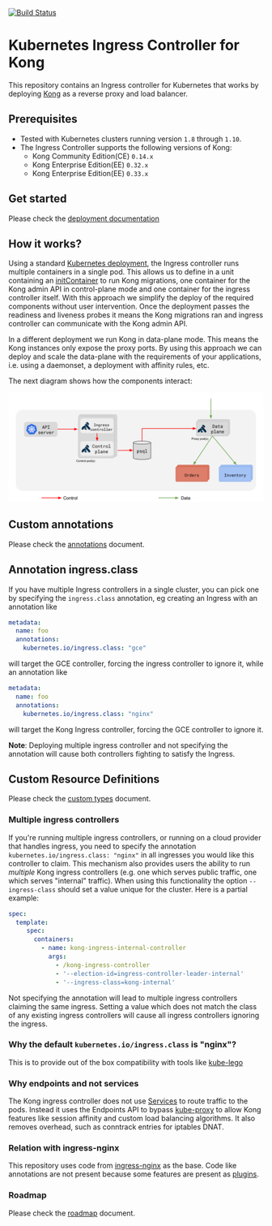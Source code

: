 [![Build Status](https://travis-ci.org/Kong/kubernetes-ingress-controller.svg?branch=master)](https://travis-ci.org/Kong/kubernetes-ingress-controller)

# Kubernetes Ingress Controller for Kong

This repository contains an Ingress controller for Kubernetes that works by deploying [Kong][0] as a reverse proxy and load balancer.

## Prerequisites

- Tested with Kubernetes clusters running version `1.8` through `1.10`.
- The Ingress Controller supports the following versions of Kong:
   - Kong Community Edition(CE) `0.14.x`
   - Kong Enterprise Edition(EE) `0.32.x`
   - Kong Enterprise Edition(EE) `0.33.x`

## Get started

Please check the [deployment documentation][1]

## How it works?

Using a standard [Kubernetes deployment][10], the Ingress controller runs multiple containers in a single pod. This allows us to define in a unit containing an [initContainer][11] to run Kong migrations, one container for the Kong admin API in control-plane mode and one container for the ingress controller itself. With this approach we simplify the deploy of the required components without user intervention.
Once the deployment passes the readiness and liveness probes it means the Kong migrations ran and ingress controller can communicate with the Kong admin API.

In a different deployment we run Kong in data-plane mode. This means the Kong instances only expose the proxy ports.
By using this approach we can deploy and scale the data-plane with the requirements of your applications, i.e. using a daemonset, a deployment with affinity rules, etc.

The next diagram shows how the components interact:

![kong components](docs/images/deployment.png "Kong Components")

## Custom annotations

Please check the [annotations][7] document.

## Annotation ingress.class

If you have multiple Ingress controllers in a single cluster, you can pick one by specifying the `ingress.class` annotation, eg creating an Ingress with an annotation like

```yaml
metadata:
  name: foo
  annotations:
    kubernetes.io/ingress.class: "gce"
```

will target the GCE controller, forcing the ingress controller to ignore it, while an annotation like

```yaml
metadata:
  name: foo
  annotations:
    kubernetes.io/ingress.class: "nginx"
```

will target the Kong Ingress controller, forcing the GCE controller to ignore it.

__Note__: Deploying multiple ingress controller and not specifying the annotation will cause both controllers fighting to satisfy the Ingress.

## Custom Resource Definitions

Please check the [custom types][8] document.

### Multiple ingress controllers

If you're running multiple ingress controllers, or running on a cloud provider that handles ingress, you need to specify the annotation `kubernetes.io/ingress.class: "nginx"` in all ingresses you would like this controller to claim. This mechanism also provides users the ability to run _multiple_ Kong ingress controllers (e.g. one which serves public traffic, one which serves "internal" traffic).
When using this functionality the option `--ingress-class` should set a value unique for the cluster. Here is a partial example:

```yaml
spec:
  template:
     spec:
       containers:
         - name: kong-ingress-internal-controller
           args:
             - /kong-ingress-controller
             - '--election-id=ingress-controller-leader-internal'
             - '--ingress-class=kong-internal'
```

Not specifying the annotation will lead to multiple ingress controllers claiming the same ingress.
Setting a value which does not match the class of any existing ingress controllers will cause all ingress controllers ignoring the ingress.

### Why the default `kubernetes.io/ingress.class` is "nginx"?

This is to provide out of the box compatibility with tools like [kube-lego][2]

### Why endpoints and not services

The Kong ingress controller does not use [Services][3] to route traffic to the pods. Instead it uses the Endpoints API to bypass [kube-proxy][4] to allow Kong features like session affinity and custom load balancing algorithms.
It also removes overhead, such as conntrack entries for iptables DNAT.

### Relation with ingress-nginx

This repository uses code from [ingress-nginx][5] as the base.
Code like annotations are not present because some features are present as [plugins][6].

### Roadmap

Please check the [roadmap][9] document.

[0]: http://getkong.org
[1]: deploy/README.md
[2]: https://github.com/jetstack/kube-lego
[3]: http://kubernetes.io/docs/user-guide/services
[4]: http://kubernetes.io/docs/admin/kube-proxy
[5]: https://github.com/kubernetes/ingress-nginx
[6]: https://konghq.com/plugins/
[7]: docs/annotations.md
[8]: docs/custom-types.md
[9]: docs/roadmap.md
[10]: https://kubernetes.io/docs/concepts/workloads/controllers/deployment/
[11]: https://kubernetes.io/docs/concepts/workloads/pods/init-containers/
